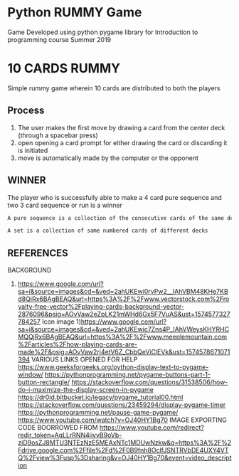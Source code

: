 # Python RUMMY Game
Game Developed using python pygame library for Introduction to programming course Summer 2019

# 10 CARDS RUMMY

Simple rummy game wherein 10 cards are distributed to both the players

## Process

1) The user makes the first move by drawing a card from the center deck (through a spacebar press)
2) open opening a card prompt for either drawing the card or discarding it is initiated
3) move is automatically made by the computer or the opponent

## WINNER
The player who is successfully able to make a 4 card pure sequence and two 3 card sequence or run is a winner 
```bash
A pure sequence is a collection of the consecutive cards of the same deck
```
```bash
A set is a collection of same numbered cards of different decks
```
## REFERENCES
BACKGROUND 
1) https://www.google.com/url?sa=i&source=images&cd=&ved=2ahUKEwi0rvPw2__lAhVBM48KHe7KBd8QjRx6BAgBEAQ&url=https%3A%2F%2Fwww.vectorstock.com%2Froyalty-free-vector%2Fplaying-cards-background-vector-2876096&psig=AOvVaw2eZpLK21mWHd6Gx5F7VuAS&ust=1574577327784257
Icon image
1)https://www.google.com/url?sa=i&source=images&cd=&ved=2ahUKEwic7Zns4P_lAhVWeysKHYRHCMQQjRx6BAgBEAQ&url=https%3A%2F%2Fwww.meeplemountain.com%2Farticles%2Fhow-playing-cards-are-made%2F&psig=AOvVaw2rj4etV6Z_CbbQeViClEVk&ust=1574578671071394
VARIOUS LINKS OPENED FOR HELP
https://www.geeksforgeeks.org/python-display-text-to-pygame-window/
https://pythonprogramming.net/pygame-buttons-part-1-button-rectangle/
https://stackoverflow.com/questions/31538506/how-do-i-maximize-the-display-screen-in-pygame
https://dr0id.bitbucket.io/legacy/pygame_tutorial00.html
https://stackoverflow.com/questions/23459294/display-pygame-timer
https://pythonprogramming.net/pause-game-pygame/
https://www.youtube.com/watch?v=OJ40HY1Bg70
IMAGE EXPORTING CODE BOORROWED FROM
https://www.youtube.com/redirect?redir_token=AqLLrRNN4jivvB9oVb-zjD9osZJ8MTU3NTEzNzE5MEAxNTc1MDUwNzkw&q=https%3A%2F%2Fdrive.google.com%2Ffile%2Fd%2F0B9fnh8OclfJSNTRVbDE4UXY4VTQ%2Fview%3Fusp%3Dsharing&v=OJ40HY1Bg70&event=video_description
